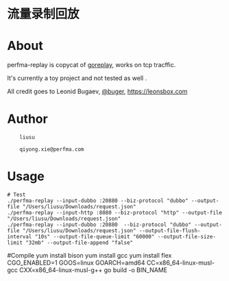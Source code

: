 # 流量录制回放
# About

perfma-replay is copycat of [goreplay](https://github.com/buger/goreplay), works on tcp tracffic.

It's currently a toy project and not tested as well .

All credit goes to Leonid Bugaev, [@buger](https://twitter.com/buger), https://leonsbox.com


# Author
```
    liusu

    qiyong.xie@perfma.com
   ```

# Usage

```
# Test
./perfma-replay --input-dubbo :20880 --biz-protocol "dubbo" --output-file "/Users/liusu/Downloads/request.json"
./perfma-replay --input-http :8080 --biz-protocol "http" --output-file "/Users/liusu/Downloads/request.json"
./perfma-replay --input-dubbo :20880  --biz-protocol "dubbo" --output-file "/Users/liusu/Downloads/request.json" --output-file-flush-interval "10s" --output-file-queue-limit "60000" --output-file-size-limit "32mb" --output-file-append "false"
```

#Compile
    yum install bison
    yum install gcc
    yum install flex
    CGO_ENABLED=1 GOOS=linux  GOARCH=amd64  CC=x86_64-linux-musl-gcc  CXX=x86_64-linux-musl-g++ go build -o BIN_NAME

